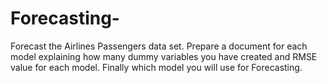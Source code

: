 # Forecasting-
Forecast the Airlines Passengers data set. Prepare a document for each model explaining  how many dummy variables you have created and RMSE value for each model. Finally which model you will use for  Forecasting.
